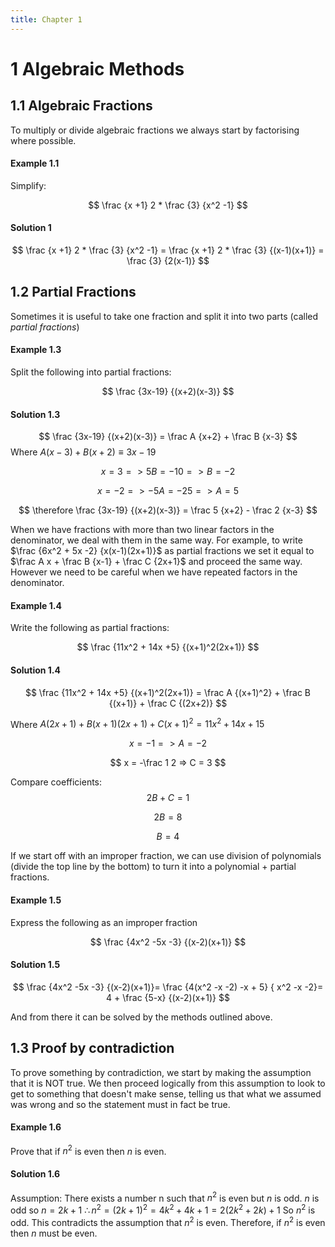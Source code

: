 ```yaml
---
title: Chapter 1
---
```

# 1 Algebraic Methods
## 1.1 Algebraic Fractions
To multiply or divide algebraic fractions we always start by factorising where possible.
#### Example 1.1
<!--ID: 1724603671357-->


Simplify: 

$$
\frac {x +1} 2 * \frac {3} {x^2 -1}
$$

#### Solution 1

$$
\frac {x +1} 2 * \frac {3} {x^2 -1} = \frac {x +1} 2 * \frac {3} {(x-1)(x+1)} = \frac {3} {2(x-1)}
$$

## 1.2 Partial Fractions 
Sometimes it is useful to take one fraction and split it into two parts (called *partial fractions*)

#### Example 1.3
Split the following into partial fractions:

$$
\frac {3x-19} {(x+2)(x-3)}
$$
#### Solution 1.3

$$
\frac {3x-19} {(x+2)(x-3)} = \frac A {x+2} + \frac B {x-3}
$$
Where $A(x-3) + B(x+2) \equiv 3x-19$

$$
x=3 => 5B = -10 => B=-2
$$

$$
x=-2 => -5A = -25 => A=5
$$

$$
\therefore \frac {3x-19} {(x+2)(x-3)} = \frac 5 {x+2} - \frac 2 {x-3}
$$

When we have fractions with more than two linear factors in the denominator, we deal with them in the same way. For example, to write $\frac {6x^2 + 5x -2} {x(x-1)(2x+1)}$ as partial fractions we set it equal to $\frac A x + \frac B {x-1} + \frac C {2x+1}$ and proceed the same way. However we need to be careful when we have repeated factors in the denominator.

#### Example 1.4
Write the following as partial fractions:

$$
\frac {11x^2 + 14x +5} {(x+1)^2(2x+1)}
$$
#### Solution 1.4
$$
\frac {11x^2 + 14x +5} {(x+1)^2(2x+1)} = \frac A {(x+1)^2} + \frac B {(x+1)} + \frac C {(2x+2)}
$$

Where $A(2x+1) + B(x+1)(2x+1) + C(x+1)^2 = 11x^2 + 14x + 15$


$$
x = -1 => A = -2
$$


$$
x = -\frac 1 2 => C = 3
$$

Compare coefficients: 
$$
2B + C = 1
$$

$$
2B = 8
$$

$$
B = 4
$$

If we start off with an improper fraction, we can use division of polynomials (divide the top line by the bottom) to turn it into a polynomial + partial fractions.

#### Example 1.5
Express the following as an improper fraction

$$
\frac {4x^2 -5x -3} {(x-2)(x+1)}
$$
#### Solution 1.5
$$
\frac {4x^2 -5x -3} {(x-2)(x+1)}= \frac {4(x^2 -x -2) -x + 5} { x^2 -x -2}= 4 + \frac {5-x} {(x-2)(x+1)}
$$

And from there it can be solved by the methods outlined above.

## 1.3 Proof by contradiction

To prove something by contradiction, we start by making the assumption that it is NOT true. We then proceed logically from this assumption to look to get to something that doesn't make sense, telling us that what we assumed was wrong and so the statement must in fact be true.

#### Example 1.6
Prove that if $n^2$ is even then $n$ is even.

#### Solution 1.6
Assumption: There exists a number n such that $n^2$ is even but $n$ is odd.
$n$ is odd so $n=2k+1$
$\therefore n^2 = (2k+1)^2 = 4k^2 + 4k +1 = 2(2k^2 + 2k) +1$
So $n^2$ is odd.
This contradicts the assumption that $n^2$ is even.
Therefore, if $n^2$ is even then $n$ must be even.